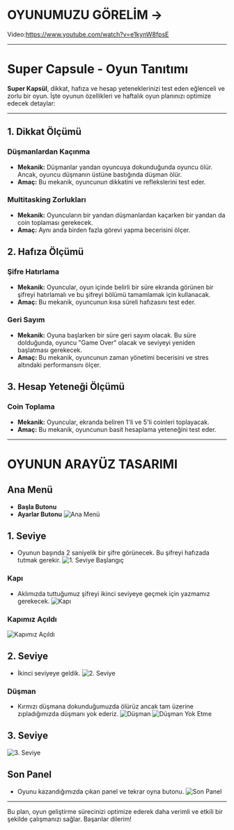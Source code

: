 # OYUNUMUZU GÖRELİM ->
Video:https://www.youtube.com/watch?v=e1kynW8fpsE

---

# Super Capsule - Oyun Tanıtımı

**Super Kapsül**, dikkat, hafıza ve hesap yeteneklerinizi test eden eğlenceli ve zorlu bir oyun. İşte oyunun özellikleri ve haftalık oyun planınızı optimize edecek detaylar:

---

## 1. Dikkat Ölçümü

### Düşmanlardan Kaçınma
- **Mekanik:** Düşmanlar yandan oyuncuya dokunduğunda oyuncu ölür. Ancak, oyuncu düşmanın üstüne bastığında düşman ölür.
- **Amaç:** Bu mekanik, oyuncunun dikkatini ve reflekslerini test eder.

### Multitasking Zorlukları
- **Mekanik:** Oyuncuların bir yandan düşmanlardan kaçarken bir yandan da coin toplaması gerekecek.
- **Amaç:** Aynı anda birden fazla görevi yapma becerisini ölçer.

## 2. Hafıza Ölçümü

### Şifre Hatırlama
- **Mekanik:** Oyuncular, oyun içinde belirli bir süre ekranda görünen bir şifreyi hatırlamalı ve bu şifreyi bölümü tamamlamak için kullanacak.
- **Amaç:** Bu mekanik, oyuncunun kısa süreli hafızasını test eder.

### Geri Sayım
- **Mekanik:** Oyuna başlarken bir süre geri sayım olacak. Bu süre dolduğunda, oyuncu "Game Over" olacak ve seviyeyi yeniden başlatması gerekecek.
- **Amaç:** Bu mekanik, oyuncunun zaman yönetimi becerisini ve stres altındaki performansını ölçer.

## 3. Hesap Yeteneği Ölçümü

### Coin Toplama
- **Mekanik:** Oyuncular, ekranda beliren 1'li ve 5'li coinleri toplayacak.
- **Amaç:** Bu mekanik, oyuncunun basit hesaplama yeteneğini test eder.

---

# OYUNUN ARAYÜZ TASARIMI

## Ana Menü
- **Başla Butonu**
- **Ayarlar Butonu**
![Ana Menü](https://i.hizliresim.com/qbfho6x.jpg)

## 1. Seviye
- Oyunun başında 2 saniyelik bir şifre görünecek. Bu şifreyi hafızada tutmak gerekir.
![1. Seviye Başlangıç](https://i.hizliresim.com/cgalzfl.jpg)

### Kapı
- Aklımızda tuttuğumuz şifreyi ikinci seviyeye geçmek için yazmamız gerekecek.
![Kapı](https://i.hizliresim.com/sb4tzlt.jpg)

### Kapımız Açıldı
![Kapımız Açıldı](https://i.hizliresim.com/gim5mn9.jpg)

## 2. Seviye
- İkinci seviyeye geldik.
![2. Seviye](https://i.hizliresim.com/3tkxd17.jpg)

### Düşman
- Kırmızı düşmana dokunduğumuzda ölürüz ancak tam üzerine zıpladığımızda düşmanı yok ederiz.
![Düşman](https://i.hizliresim.com/q8kndyl.jpg)
![Düşman Yok Etme](https://i.hizliresim.com/fk6de0u.jpg)

## 3. Seviye
![3. Seviye](https://i.hizliresim.com/8yg6jht.jpg)

## Son Panel
- Oyunu kazandığımızda çıkan panel ve tekrar oyna butonu.
![Son Panel](https://i.hizliresim.com/m82r7ny.jpg)

---

Bu plan, oyun geliştirme sürecinizi optimize ederek daha verimli ve etkili bir şekilde çalışmanızı sağlar. Başarılar dilerim!
